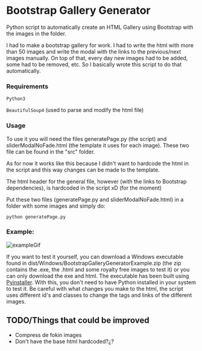 # Bootstrap Gallery Generator
Python script to automatically create an HTML Gallery using Bootstrap with the images in the folder.

I had to make a bootstrap gallery for work. I had to write the html with more than 50 images and write the modal with the links to the previous/next images manually. On top of that, every day new images had to be added, some had to be removed, etc. So I basically wrote this script to do that automatically.

### Requirements

```Python3```

```BeautifulSoup4``` (used to parse and modify the html file)

### Usage

To use it you will need the files generatePage.py (the script) and sliderModalNoFade.html (the template it uses for each image). These two file can be found in the "src" folder. 

As for now it works like this because I didn't want to hardcode the html in the script and this way changes can be made to the template. 

The html header for the general file, however (with the links to Bootstrap dependencies), is hardcoded in the script xD (for the moment)

Put these two files (generatePage.py and sliderModalNoFade.html) in a folder with some images and simply do:

```python generatePage.py```

### Example:

![exampleGif](https://github.com/mbdavid2/BootsrapGalleryGenerator/raw/master/doc/example.gif)

If you want to test it yourself, you can download a Windows executable found in dist/Windows/BootstrapGalleryGeneratorExample.zip (the zip contains the .exe, the .html and some royalty free images to test it) or you can only download the exe and html. The executable has been built using [Pyinstaller](https://www.pyinstaller.org/). With this, you don't need to have Python installed in your system to test it. Be careful with what changes you make to the html, the script uses different id's and classes to change the tags and links of the different images.


## TODO/Things that could be improved

* Compress de fokin images
* Don't have the base html hardcoded?¿?
